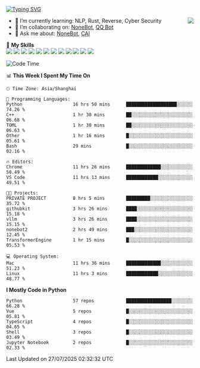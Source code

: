 [![Typing SVG](https://readme-typing-svg.herokuapp.com?size=25&duration=2500&color=8C43EA&vCenter=true&width=200&height=40&lines=Hi+there+%F0%9F%91%8B%F0%9F%8F%BB;I'm+yanyongyu)](https://git.io/typing-svg)

<a href="#">
  <img align="right" src="https://github-readme-stats.vercel.app/api?username=yanyongyu&count_private=true&show_icons=true&bg_color=15,f2f7fd,E0EAFC" />
</a>

- 🌱 I’m currently learning: NLP, Rust, Reverse, Cyber Security
- 👯 I’m collaborating on: [NoneBot](https://github.com/nonebot), [QQ Bot](https://github.com/Mrs4s/go-cqhttp)
- 💬 Ask me about: [NoneBot](https://github.com/nonebot), [CAI](https://github.com/cscs181/CAI)

🌟 **My Skills**  
![](https://img.shields.io/badge/-Python-3e74a2?style=flat-square&logo=Python&logoColor=fff)
![](https://img.shields.io/badge/-TypeScript-3178C6?style=flat-square&logo=TypeScript&logoColor=fff)
![](https://img.shields.io/badge/-Vue-4fc08d?style=flat-square&logo=Vue.js&logoColor=fff)
![](https://img.shields.io/badge/-React-2d98ce?style=flat-square&logo=React&logoColor=fff)
![](https://img.shields.io/badge/-FastAPI-009688?style=flat-square&logo=FastAPI&logoColor=fff)
![](https://img.shields.io/badge/-Linux-000000?style=flat-square&logo=Linux&logoColor=fff)
![](https://img.shields.io/badge/-Docker-2496ED?style=flat-square&logo=Docker&logoColor=fff)
![](https://img.shields.io/badge/-Kubernetes-326CE5?style=flat-square&logo=Kubernetes&logoColor=fff)
![](https://img.shields.io/badge/-GitHub%20Actions-2088FF?style=flat-square&logo=GitHubActions&logoColor=fff)
![](https://img.shields.io/badge/-PostgreSQL-4169E1?style=flat-square&logo=PostgreSQL&logoColor=fff)
![](https://img.shields.io/badge/-Redis-DC382D?style=flat-square&logo=Redis&logoColor=fff)
![](https://img.shields.io/badge/-MongoDB-47A248?style=flat-square&logo=MongoDB&logoColor=fff)

<!--START_SECTION:waka-->
![Code Time](http://img.shields.io/badge/Code%20Time-7%2C766%20hrs%2053%20mins-blue)

📊 **This Week I Spent My Time On** 

```text
🕑︎ Time Zone: Asia/Shanghai

💬 Programming Languages: 
Python                   16 hrs 50 mins      ███████████████████░░░░░░   74.26 % 
C++                      1 hr 30 mins        ██░░░░░░░░░░░░░░░░░░░░░░░   06.68 % 
TOML                     1 hr 30 mins        ██░░░░░░░░░░░░░░░░░░░░░░░   06.63 % 
Other                    1 hr 16 mins        █░░░░░░░░░░░░░░░░░░░░░░░░   05.61 % 
Bash                     29 mins             █░░░░░░░░░░░░░░░░░░░░░░░░   02.16 % 

🔥 Editors: 
Chrome                   11 hrs 26 mins      █████████████░░░░░░░░░░░░   50.49 % 
VS Code                  11 hrs 13 mins      ████████████░░░░░░░░░░░░░   49.51 % 

🐱‍💻 Projects: 
PRIVATE PROJECT          8 hrs 5 mins        █████████░░░░░░░░░░░░░░░░   35.72 % 
githubkit                3 hrs 26 mins       ████░░░░░░░░░░░░░░░░░░░░░   15.18 % 
vllm                     3 hrs 26 mins       ████░░░░░░░░░░░░░░░░░░░░░   15.15 % 
nonebot2                 2 hrs 49 mins       ███░░░░░░░░░░░░░░░░░░░░░░   12.45 % 
TransformerEngine        1 hr 15 mins        █░░░░░░░░░░░░░░░░░░░░░░░░   05.53 % 

💻 Operating System: 
Mac                      11 hrs 36 mins      █████████████░░░░░░░░░░░░   51.23 % 
Linux                    11 hrs 3 mins       ████████████░░░░░░░░░░░░░   48.77 % 
```

**I Mostly Code in Python** 

```text
Python                   57 repos            █████████████████░░░░░░░░   66.28 % 
Vue                      5 repos             █░░░░░░░░░░░░░░░░░░░░░░░░   05.81 % 
TypeScript               4 repos             █░░░░░░░░░░░░░░░░░░░░░░░░   04.65 % 
Shell                    3 repos             █░░░░░░░░░░░░░░░░░░░░░░░░   03.49 % 
Jupyter Notebook         2 repos             █░░░░░░░░░░░░░░░░░░░░░░░░   02.33 % 
```




 Last Updated on 27/07/2025 02:32:32 UTC
<!--END_SECTION:waka-->
